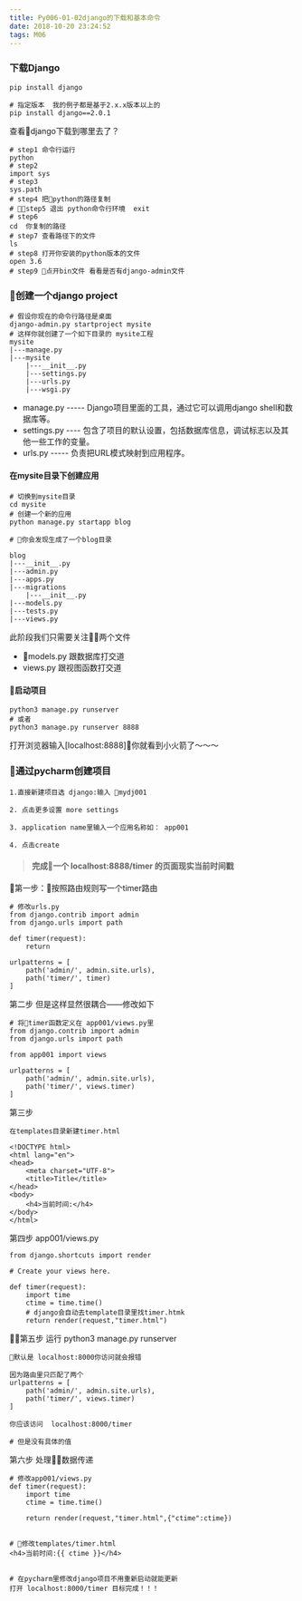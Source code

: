 ```yaml
---
title: Py006-01-02django的下载和基本命令
date: 2018-10-20 23:24:52
tags: M06
---
```


### 下载Django

```
pip install django

# 指定版本  我的例子都是基于2.x.x版本以上的
pip install django==2.0.1
```

查看django下载到哪里去了？

```
# step1 命令行运行
python
# step2
import sys
# step3
sys.path
# step4 把python的路径复制
# step5 退出 python命令行环境  exit
# step6
cd  你复制的路径
# step7 查看路径下的文件
ls
# step8 打开你安装的python版本的文件
open 3.6
# step9 点开bin文件 看看是否有django-admin文件
```

### 创建一个django project

```
# 假设你现在的命令行路径是桌面
django-admin.py startproject mysite
# 这样你就创建了一个如下目录的 mysite工程
mysite
|---manage.py
|---mysite
    |---__init__.py
    |---settings.py
    |---urls.py
    |---wsgi.py
```

- manage.py ----- Django项目里面的工具，通过它可以调用django shell和数据库等。
- settings.py ---- 包含了项目的默认设置，包括数据库信息，调试标志以及其他一些工作的变量。
- urls.py ----- 负责把URL模式映射到应用程序。

#### 在mysite目录下创建应用

```
# 切换到mysite目录
cd mysite 
# 创建一个新的应用
python manage.py startapp blog

# 你会发现生成了一个blog目录

blog
|---__init__.py
|---admin.py
|---apps.py
|---migrations
    |---__init__.py
|---models.py
|---tests.py
|---views.py
```

此阶段我们只需要关注两个文件

- models.py 跟数据库打交道
- views.py 跟视图函数打交道


#### 启动项目

```
python3 manage.py runserver
# 或者
python3 manage.py runserver 8888
```

打开浏览器输入[localhost:8888]你就看到小火箭了～～～


### 通过pycharm创建项目

```
1.直接新建项目选 django:输入 mydj001

2. 点击更多设置 more settings

3. application name里输入一个应用名称如： app001

4. 点击create
```

> #### 完成一个 localhost:8888/timer 的页面现实当前时间戳

第一步：按照路由规则写一个timer路由

```
# 修改urls.py
from django.contrib import admin
from django.urls import path

def timer(request):
    return

urlpatterns = [
    path('admin/', admin.site.urls),
    path('timer/', timer)
]
```

第二步 但是这样显然很耦合——修改如下 

```
# 将timer函数定义在 app001/views.py里
from django.contrib import admin
from django.urls import path

from app001 import views

urlpatterns = [
    path('admin/', admin.site.urls),
    path('timer/', views.timer)
]

```

第三步 

```
在templates目录新建timer.html

<!DOCTYPE html>
<html lang="en">
<head>
    <meta charset="UTF-8">
    <title>Title</title>
</head>
<body>
    <h4>当前时间:</h4>
</body>
</html>
```

第四步 app001/views.py

```
from django.shortcuts import render

# Create your views here.

def timer(request):
    import time
    ctime = time.time()
    # django会自动去template目录里找timer.htmk
    return render(request,"timer.html")  
```

第五步 运行 python3 manage.py runserver

```
默认是 localhost:8000你访问就会报错

因为路由里只匹配了两个
urlpatterns = [
    path('admin/', admin.site.urls),
    path('timer/', views.timer)
]

你应该访问  localhost:8000/timer

# 但是没有具体的值
```

第六步 处理数据传递

```
# 修改app001/views.py
def timer(request):
    import time
    ctime = time.time()

    return render(request,"timer.html",{"ctime":ctime})


# 修改templates/timer.html
<h4>当前时间:{{ ctime }}</h4>


# 在pycharm里修改django项目不用重新启动就能更新
打开 localhost:8000/timer 目标完成！！！
```

